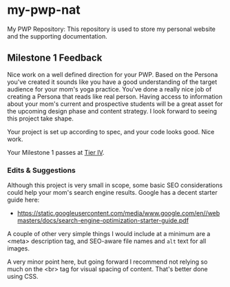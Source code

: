 # my-pwp-nat
My PWP Repository:
This repository is used to store my personal website and the supporting documentation.

## Milestone 1 Feedback
Nice work on a well defined direction for your PWP. Based on the  Persona you've created it sounds like you have a good understanding of the target audience for your mom's yoga practice. You've done a really nice job of creating a Persona that reads like real person. Having access to information about your mom's current and prospective students will be a great asset for the upcoming design phase and content strategy. I look forward to seeing this project take shape.

Your project is set up according to spec, and your code looks good. Nice work. 

Your Milestone 1 passes at [Tier IV](https://bootcamp-coders.cnm.edu/projects/personal/rubric/).

### Edits &amp; Suggestions
Although this project is very small in scope, some basic SEO considerations could help your mom's search engine results. Google has a decent starter guide here: 
- https://static.googleusercontent.com/media/www.google.com/en//webmasters/docs/search-engine-optimization-starter-guide.pdf 

A couple of other very simple things I would include at a minimum are a &lt;meta&gt; description tag, and SEO-aware file names and `alt` text for all images.

A very minor point here, but going forward I recommend not relying so much on the &lt;br&gt; tag for visual spacing of content. That's better done using CSS.
